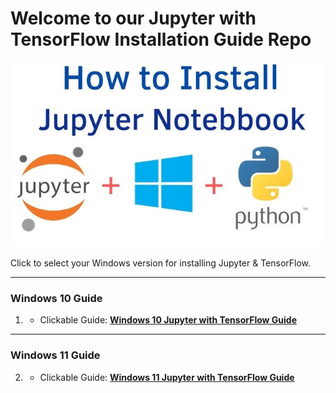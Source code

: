 # Welcome to our Jupyter with TensorFlow Installation Guide Repo
![Repo LOGO](logo.jpg)

Click to select your Windows version for installing Jupyter & TensorFlow.

---

### Windows 10 Guide
1. - Clickable Guide: [**Windows 10 Jupyter with TensorFlow Guide**](Window_10_Jupyter_with_Tensorlow_Guide.md)

---

### Windows 11 Guide
2. - Clickable Guide: [**Windows 11 Jupyter with TensorFlow Guide**](Window_11_Jupyter_with_Tensorlow_Guide.md)
